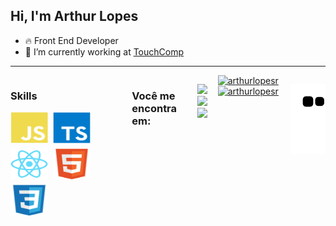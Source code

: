 ## Hi, I'm Arthur Lopes


- 🔥 Front End Developer
- 🔭 I’m currently working at [TouchComp](https://touchcomp.com.br/)

---  


<div style="display: flex">
		<div>
			<h3>Skills </h3>
<div style="display: flex; gap: 8px; align-items: center; flex-wrap:wrap;">
  <img alt="Arthur-Js" height="50" width="60" src="https://raw.githubusercontent.com/devicons/devicon/master/icons/javascript/javascript-plain.svg">
  <img alt="Arthur-ts" height="50" width="60" src="https://raw.githubusercontent.com/devicons/devicon/master/icons/typescript/typescript-original.svg">
  <img alt="Arthur-React" height="50" width="60" src="https://raw.githubusercontent.com/devicons/devicon/master/icons/react/react-original.svg">
  <img alt="Arthur-HTML" height="50" width="60" src="https://raw.githubusercontent.com/devicons/devicon/master/icons/html5/html5-original.svg">
  <img alt="Arthur-CSS" height="50" width="60" src="https://raw.githubusercontent.com/devicons/devicon/master/icons/css3/css3-original.svg">
</div>
		</div>

----  
### Você me encontra em:
	
<a href="https://instagram.com/arthur_lopesr" target="_blank"><img src="https://img.shields.io/badge/-Instagram-%23E4405F?style=for-the-badge&logo=instagram&logoColor=white" target="_blank"></a>
<a href="https://www.linkedin.com/in/arthur-lopesr/" target="_blank"><img src="https://img.shields.io/badge/-LinkedIn-%230077B5?style=for-the-badge&logo=linkedin&logoColor=white" target="_blank">
<a href = "mailto:arthurlopr12@gmail.com">
<img src="https://img.shields.io/badge/-Gmail-%23333?style=for-the-badge&logo=gmail&logoColor=white" target="_blank"></a>
	
##

<div style="display: flex" >
<a href="https://github.com/arthurlopesr">
  <img height="140em" src="https://github-readme-stats.vercel.app/api/top-langs?username=arthurlopesr&show_icons=true&theme=radical&locale=en&layout=compact" alt="arthurlopesr" />
<img height="140em" src="https://github-readme-stats.vercel.app/api?username=arthurlopesr&show_icons=true&theme=radical&border_radius=10&locale=en&count_private=true&include_all_commits=true" alt="arthurlopesr" />
</div>
 
  ![Snake animation](https://github.com/rafaballerini/rafaballerini/blob/output/github-contribution-grid-snake.svg)
